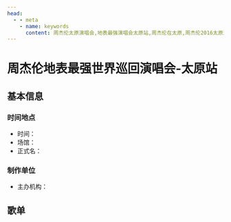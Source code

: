 ```yaml
---
head:
  - - meta
    - name: keywords
      content: 周杰伦太原演唱会,地表最强演唱会太原站,周杰伦在太原,周杰伦2016太原演唱会
---
```


# 周杰伦地表最强世界巡回演唱会-太原站

## 基本信息

### 时间地点
- 时间：
- 场馆：
- 正式名：

### 制作单位
- 主办机构：

## 歌单